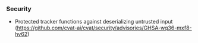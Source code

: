 ### Security

- Protected tracker functions against deserializing untrusted input
  (<https://github.com/cvat-ai/cvat/security/advisories/GHSA-wq36-mxf8-hv62>)
